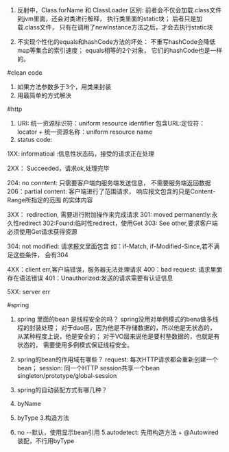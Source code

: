 1. 反射中，Class.forName 和 ClassLoader 区别:
前者会不仅会加载.class文件到jvm里面，还会对类进行解释， 执行类里面的static块； 后者只是加载.class文件，
只有在调用了newInstance方法之后，才会去执行static块

2. 不实现个性化的equals和hashCode方法的坏处：
不重写hashCode会降低map等集合的索引速度； equals相等的2个对象， 它们的hashCode也是一样的。

#clean code
1. 如果方法参数多于3个，用类来封装
2. 用最简单的方式解决

#http
1. URI: 统一资源标识符：uniform resource identifier
包含URL:定位符：locator + 统一资源名称：uniform resource name
2. status code:

 1XX: informatioal :信息性状态码，接受的请求正在处理
 
 2XX： Succeeded，请求ok,处理完毕
 
 204: no conntent: 只需要客户端向服务端发送信息，
 不需要服务端返回数据
 206：partial content: 客户端进行了范围请求，
 响应报文包含的只是Content-Range所指定的范围
 的实体内容
 
 3XX： redirection, 需要进行附加操作来完成请求
 301: moved permanently:永久性redirect
 302:Found:临时性redirect，使用Get
 303: See other,要求客户端必须使用Get请求获得资源
 
 304: not modified: 请求报文里面包含
 如：if-Match, if-Modified-Since,若不满足这些条件，
 会有304
 
 4XX：client err,客户端错误，服务器无法处理请求
 400：bad request: 请求里面存在语法错误
 401：Unauthorized:发送的请求需要有认证信息
 
 5XX: server err
 
 #spring
 1. spring 里面的bean 是线程安全的吗？
 spring没用对单例模式的bena做多线程的封装处理；
 对于dao层，因为他是不存储数据的，所以他是无状态的，
 从某种程度上说，他是安全的；
 对于VO层来说他是要村塾数据的，也就是有状态的，
 需要使用多例模式保证线程安全。
 
 2. spring的bean的作用域有哪些？
 request: 每次HTTP请求都会重新创建一个bean；
 session: 同一个HTTP session共享一个bean
 singleton/prototype/global-session
 
 3. spring的自动装配方式有哪几种？
 1. byName
 2. byType
 3.构造方法
 4. no --默认，使用显示bean引用
 5.autodetect: 先用构造方法 + @Autowired装配，不行用byType

